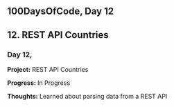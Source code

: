 ## 100DaysOfCode, Day 12

## 12. REST API Countries

### Day 12,

**Project:** REST API Countries

**Progress:** In Progress

**Thoughts:** Learned about parsing data from a REST API